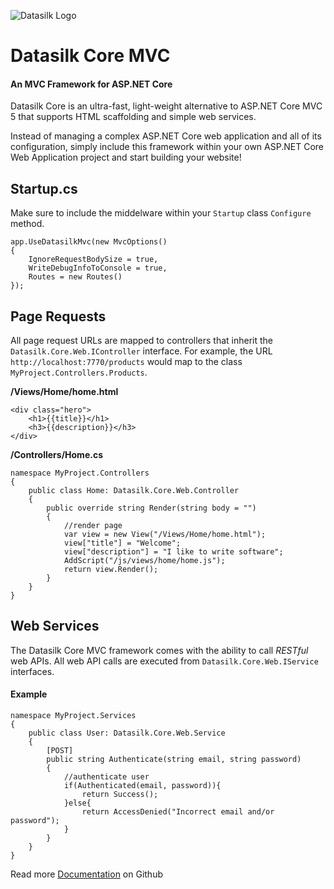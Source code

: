 ![Datasilk Logo](https://www.markentingh.com/projects/datasilk/logo.png)

# Datasilk Core MVC
#### An MVC Framework for ASP.NET Core
Datasilk Core is an ultra-fast, light-weight alternative to ASP.NET Core MVC 5 that supports HTML scaffolding and simple web services.

Instead of managing a complex ASP.NET Core web application and all of its configuration, simply include this framework within your own ASP.NET Core Web Application project and start building your website!

## Startup.cs

Make sure to include the middelware within your `Startup` class `Configure` method.

```
app.UseDatasilkMvc(new MvcOptions()
{
	IgnoreRequestBodySize = true,
	WriteDebugInfoToConsole = true,
	Routes = new Routes()
});
```

## Page Requests

All page request URLs are mapped to controllers that inherit the `Datasilk.Core.Web.IController` interface. For example, the URL `http://localhost:7770/products` would map to the class `MyProject.Controllers.Products`.

**/Views/Home/home.html**
```
<div class="hero">
	<h1>{{title}}</h1>
	<h3>{{description}}</h3>
</div>
```

**/Controllers/Home.cs**
```
namespace MyProject.Controllers
{
    public class Home: Datasilk.Core.Web.Controller
    {
        public override string Render(string body = "")
		{
			//render page
			var view = new View("/Views/Home/home.html");
			view["title"] = "Welcome";
			view["description"] = "I like to write software";
			AddScript("/js/views/home/home.js");
			return view.Render();		
		}
	}
}
```

## Web Services
The Datasilk Core MVC framework comes with the ability to call *RESTful* web APIs. All web API calls are executed from `Datasilk.Core.Web.IService` interfaces.

#### Example

```
namespace MyProject.Services
{
    public class User: Datasilk.Core.Web.Service
    {
		[POST]
		public string Authenticate(string email, string password)
		{
			//authenticate user
			if(Authenticated(email, password)){
				return Success();
			}else{
				return AccessDenied("Incorrect email and/or password");
			}
		}
	}
}
```


Read more [Documentation](https://www.github.com/datasilk/core) on Github